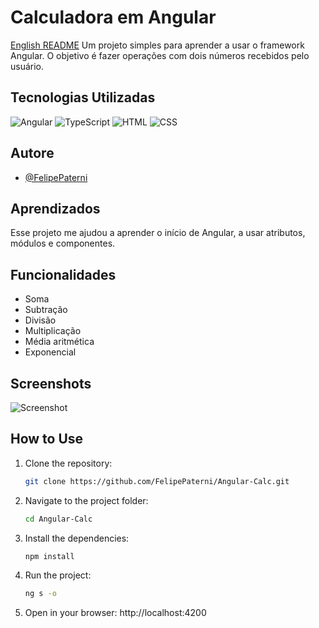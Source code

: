 
# Calculadora em Angular
[English README](/README.md)
Um projeto simples para aprender a usar o framework Angular. O objetivo é fazer operações com dois números recebidos pelo usuário.

## Tecnologias Utilizadas
![Angular](https://img.shields.io/badge/Angular-DD0031?style=for-the-badge&logo=angular&logoColor=white) ![TypeScript](https://img.shields.io/badge/TypeScript-3178C6?style=for-the-badge&logo=typescript&logoColor=white) ![HTML](https://img.shields.io/badge/HTML-E34F26?style=for-the-badge&logo=html5&logoColor=white) ![CSS](https://img.shields.io/badge/CSS-1572B6?style=for-the-badge&logo=css3&logoColor=white)

## Autore

- [@FelipePaterni](https://www.github.com/FelipePaterni)

## Aprendizados

Esse projeto me ajudou a aprender o início de Angular, a usar atributos, módulos e componentes.

## Funcionalidades

- Soma
- Subtração
- Divisão
- Multiplicação
- Média aritmética
- Exponencial

## Screenshots

![Screenshot](https://i.imgur.com/rg2sjvL.png)

## How to Use

1. Clone the repository:
   ```bash
   git clone https://github.com/FelipePaterni/Angular-Calc.git
   ```

2. Navigate to the project folder:
   ```bash
   cd Angular-Calc
   ```

3. Install the dependencies:
   ```bash
   npm install
   ```

4. Run the project:
   ```bash
   ng s -o
   ```

5. Open in your browser:
 http://localhost:4200
  
